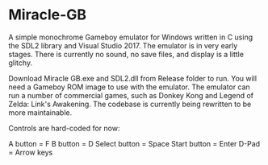 # Miracle-GB
A simple monochrome Gameboy emulator for Windows written in C using the SDL2 library and Visual Studio 2017.  The emulator is in very early stages.  There is currently no sound, no save files, and display is a little glitchy.

Download Miracle GB.exe and SDL2.dll from Release folder to run.  You will need a Gameboy ROM image to use with the emulator.   The emulator can run a number of commercial games, such as Donkey Kong and Legend of Zelda: Link's Awakening.
The codebase is currently being rewritten to be more maintainable.

Controls are hard-coded for now:

A button = F	B button = D	Select button = Space	Start button = Enter	D-Pad = Arrow keys
